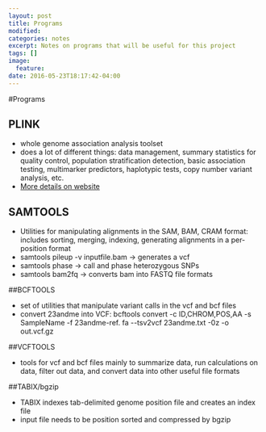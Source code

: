 ```yaml
---
layout: post
title: Programs
modified:
categories: notes
excerpt: Notes on programs that will be useful for this project
tags: []
image:
  feature:
date: 2016-05-23T18:17:42-04:00
---
```

#Programs

## PLINK
*  whole genome association analysis toolset
*  does a lot of different things: data management, summary statistics for quality control, population stratification detection, basic association testing, multimarker predictors, haplotypic tests, copy number variant analysis, etc.
*  [More details on website](http://pngu.mgh.harvard.edu/~purcell/plink/)

## SAMTOOLS
* Utilities for manipulating alignments in the SAM, BAM, CRAM format: includes sorting, merging, indexing, generating alignments in a per-position format
* samtools pileup -v inputfile.bam -> generates a vcf
* samtools phase -> call and phase heterozygous SNPs
* samtools bam2fq -> converts bam into FASTQ file formats

##BCFTOOLS
* set of utilities that manipulate variant calls in the vcf and bcf files
* convert 23andme into VCF: bcftools convert -c ID,CHROM,POS,AA -s SampleName -f 23andme-ref. fa --tsv2vcf 23andme.txt -0z -o out.vcf.gz

##VCFTOOLS
* tools for vcf and bcf files mainly to  summarize data, run calculations on data, filter out data, and convert data into other useful file formats

##TABIX/bgzip
* TABIX indexes tab-delimited genome position file and creates an index file
* input file needs to be position sorted and compressed by bgzip
